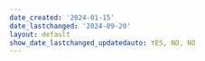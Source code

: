 ```yaml
---
date_created: '2024-01-15'
date_lastchanged: '2024-09-20'
layout: default
show_date_lastchanged_updatedauto: YES, NO, NO
---
```

